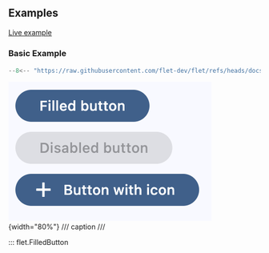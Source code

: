 ## Examples

[Live example](https://flet-controls-gallery.fly.dev/buttons/filledbutton)

### Basic Example

```python
--8<-- "https://raw.githubusercontent.com/flet-dev/flet/refs/heads/docs/sdk/python/examples/controls/filled-button/basic.py"
```

![basic](https://raw.githubusercontent.com/flet-dev/flet/docs/sdk/python/examples/python/controls/filled-button/media/basic.png){width="80%"}
/// caption
///

::: flet.FilledButton
